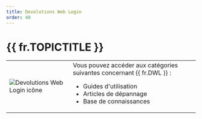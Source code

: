 ```yaml
---
title: Devolutions Web Login
order: 40
---
```

# {{ fr.TOPICTITLE }} 
<table>
	<tr>
		<td>
<img src="/img/fr/kb/KB4002.png" alt="Devolutions Web Login icône">
		</td>
		<td>
Vous pouvez accéder aux catégories suivantes concernant {{ fr.DWL }} : 
<ul>
  <li>Guides d&apos;utilisation</li>
  <li>Articles de dépannage</li>
  <li>Base de connaissances</li>
</ul> 
		</td>
	</tr>
</table>
